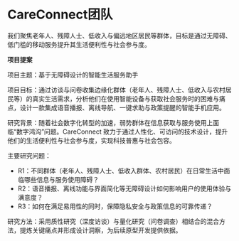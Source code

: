 
# CareConnect团队
我们聚焦老年人、残障人士、低收入与偏远地区居民等群体，目标是通过无障碍、低门槛的移动服务提升其生活便利性与社会参与度。

**项目提案**

项目主题：基于无障碍设计的智能生活服务助手

项目目标：通过访谈与问卷收集边缘化群体（老年人、残障人士、低收入与农村居民等）的真实生活需求，分析他们在使用智能设备与获取社会服务时的困难与痛点，设计一款集成语音播报、离线导航、一键求助与政策提醒的智能手机应用。

研究背景：随着社会数字化转型的加速，弱势群体在信息获取与服务使用上面临“数字鸿沟”问题。CareConnect 致力于通过人性化、可访问的技术设计，提升他们的生活便利性与社会参与度，实现科技普惠与社会包容。

主要研究问题：
- R1：不同群体（老年人、残障人士、低收入群体、农村居民）在日常生活中面临哪些信息与服务使用障碍？
- R2：语音播报、离线功能与界面简化等无障碍设计如何影响用户的使用体验与满意度？
- R3：如何在满足易用性的同时，保障隐私安全与政策信息的可靠传递？

研究方法：采用质性研究（深度访谈）与量化研究（问卷调查）相结合的混合方法，提炼关键痛点并形成设计洞察，为后续原型开发提供依据。
